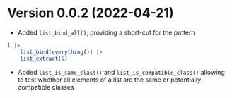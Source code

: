 # Version 0.0.2 (2022-04-21)
* Added `list_bind_all()`, providing a short-cut for the pattern
```R
l |> 
    list_bind(everything()) |> 
    list_extract(1)
```
* Added `list_is_same_class()` and `list_is_compatible_class()` allowing to
test whether all elements of a list are the same or potentially compatible
classes
